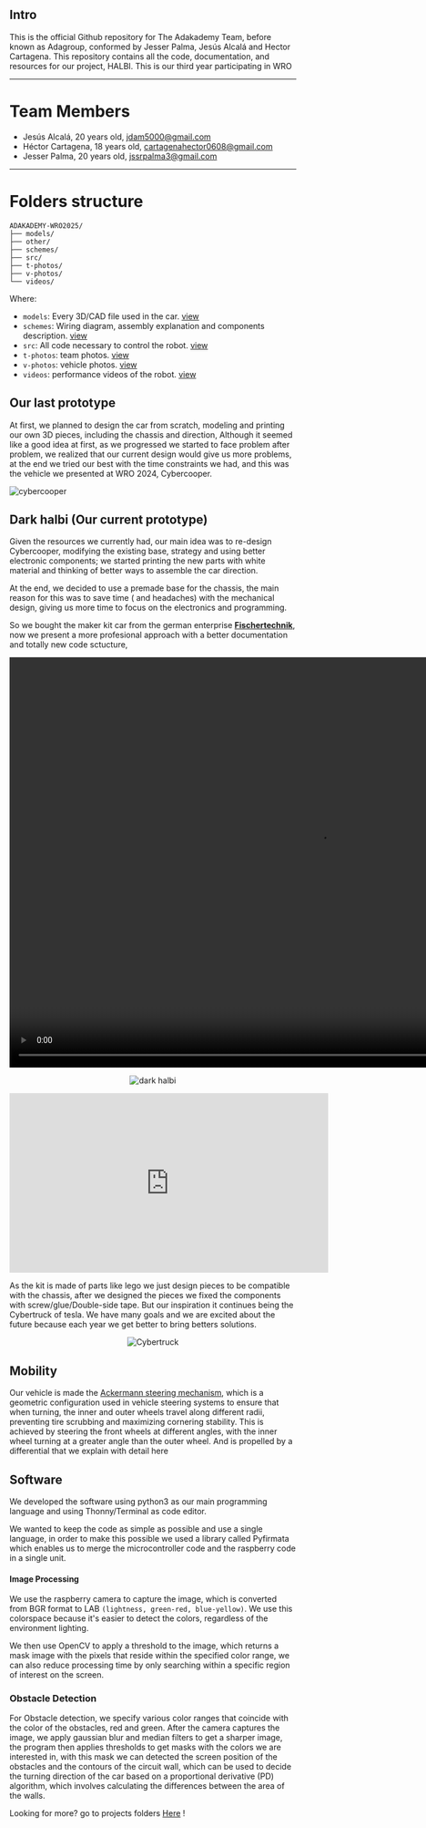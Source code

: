 ## Intro

This is the official Github repository for The Adakademy Team, before known as Adagroup, conformed by Jesser Palma, Jesús Alcalá and Hector Cartagena. This repository contains all the code, documentation, and resources for our project, HALBI. This is our third year participating in WRO

---
# Team Members

* Jesús Alcalá, 20 years old, jdam5000@gmail.com
* Héctor Cartagena, 18 years old, cartagenahector0608@gmail.com
* Jesser Palma, 20 years old, jssrpalma3@gmail.com
---
# Folders structure 
```
ADAKADEMY-WRO2025/
├── models/
├── other/
├── schemes/
├── src/
├── t-photos/
├── v-photos/
└── videos/
```
Where:

- `models`: Every 3D/CAD file used in the car. [view](./models/README.md)
- `schemes`: Wiring diagram, assembly explanation and components description. [view](./schemes/README.md)
- `src`: All code necessary to control the robot. [view](./src/README.md) 
- `t-photos`: team photos. [view](./t-photos/README.md)
- `v-photos`: vehicle photos. [view](./v-photos/README.md)
- `videos`: performance videos of the robot. [view](./videos/README.md)


## Our last prototype
At first, we planned to design the car from scratch, modeling and printing our own 3D pieces, including the chassis and direction, Although it seemed like a good idea at first, as we progressed we started to face problem after problem, we realized that our current design would give us more problems, at the end we tried our best with the time constraints we had, and this was the vehicle we presented at WRO 2024, Cybercooper.

![cybercooper](./v-photos/old_right.jpg)

## Dark halbi (Our current prototype)

Given the resources we currently had, our main idea was to re-design Cybercooper, modifying the existing base, strategy and using better electronic components; we started printing the new parts with white material and thinking of better ways to assemble the car direction.

At the end, we decided to use a premade base for the chassis, the main reason for this was to save time ( and headaches) with the mechanical design, giving us more time to focus on the electronics and programming.

So we bought the maker kit car from the german enterprise **[Fischertechnik](https://www.fischertechnik.de/de-de/produkte/maker/571900-maker-kit-car)**, now we present a more profesional approach with a better documentation and totally new code sctucture,



<div align="center">
<video src="./video/presentation_of_Dark_halbi.mp4" width="1080" height="720" controls autoplay></video>

![dark halbi](./v-photos/front.jpg)

<iframe width="560" height="315" src="https://www.youtube.com/embed/lOoVugvAw2w?si=2C20geMQDbBm_cfg" title="YouTube video player" frameborder="0" allow="accelerometer; autoplay; clipboard-write; encrypted-media; gyroscope; picture-in-picture; web-share" referrerpolicy="strict-origin-when-cross-origin" allowfullscreen></iframe>

</div>


As the kit is made of parts like lego we just design pieces to be compatible with the chassis, after we designed the pieces we fixed the components with screw/glue/Double-side tape. But our inspiration it continues being the Cybertruck of tesla. We have many goals and we are excited about the future because each year we get better to bring betters solutions.

<div align="center">

![Cybertruck](https://encrypted-tbn0.gstatic.com/images?q=tbn:ANd9GcR8swiJgrYVAy5-1sr-J3byiYGwJpsY0s9R5Q&s)
</div>



## Mobility

Our vehicle is made the [Ackermann steering mechanism](https://www.youtube.com/results?search_query=ackermann+geometry), which is a geometric  configuration used in vehicle steering systems to ensure that when turning, the inner and outer wheels travel along different radii, preventing tire scrubbing and maximizing cornering stability. This is achieved by steering the front wheels at different angles, with the inner wheel turning at a greater angle than the outer wheel. And is propelled by a differential that we explain with detail here


## Software

We developed the software using python3 as our main programming language and using Thonny/Terminal as code editor.

We wanted to keep the code as simple as possible and use a single language, in order to make this possible we used a library called Pyfirmata which enables us to merge the microcontroller code and the raspberry code in a single unit. 

#### Image Processing

We use the raspberry camera to capture the image, which is converted from BGR format to LAB `(lightness, green-red, blue-yellow)`. We use this colorspace because it's easier to detect the colors, regardless of the environment lighting.

We then use OpenCV to apply a threshold to the image, which returns a mask image with the pixels that reside within the specified color range, we can also reduce processing time by only searching within a specific region of interest on the screen.


### Obstacle Detection

For Obstacle detection, we specify various color ranges that coincide with the color of the obstacles, red and green. After the camera captures the image, we apply gaussian blur and median filters to get a sharper image, the program then applies thresholds to get masks with the colors we are interested in, with this mask we can detected the screen position of the obstacles and the contours of the circuit wall, which can be used to decide the turning direction of the car based on a proportional derivative (PD) algorithm, which involves calculating the differences between the area of the walls.


Looking for more? go to projects folders [Here](#folders-structure) !
